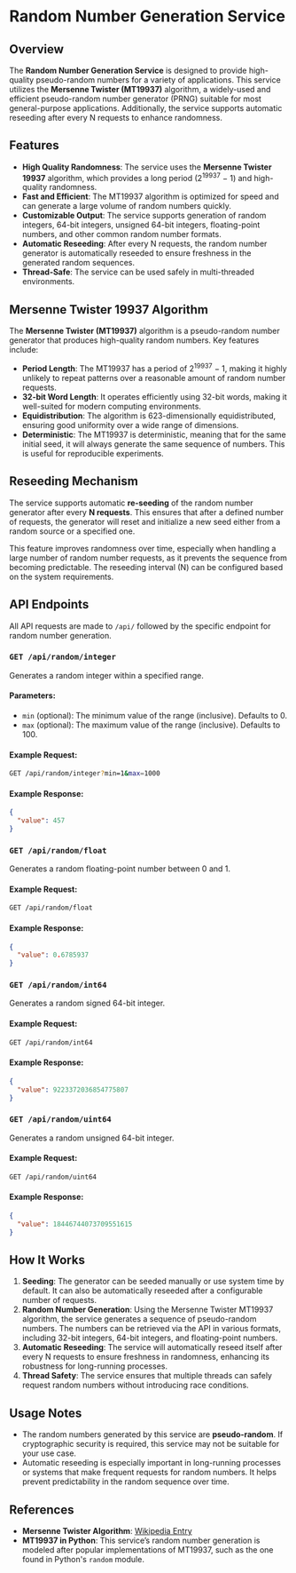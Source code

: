 # Random Number Generation Service

## Overview

The **Random Number Generation Service** is designed to provide high-quality pseudo-random numbers for a variety of applications. This service utilizes the **Mersenne Twister (MT19937)** algorithm, a widely-used and efficient pseudo-random number generator (PRNG) suitable for most general-purpose applications. Additionally, the service supports automatic reseeding after every N requests to enhance randomness.

## Features

- **High Quality Randomness**: The service uses the **Mersenne Twister 19937** algorithm, which provides a long period (2<sup>19937</sup> − 1) and high-quality randomness.
- **Fast and Efficient**: The MT19937 algorithm is optimized for speed and can generate a large volume of random numbers quickly.
- **Customizable Output**: The service supports generation of random integers, 64-bit integers, unsigned 64-bit integers, floating-point numbers, and other common random number formats.
- **Automatic Reseeding**: After every N requests, the random number generator is automatically reseeded to ensure freshness in the generated random sequences.
- **Thread-Safe**: The service can be used safely in multi-threaded environments.

## Mersenne Twister 19937 Algorithm

The **Mersenne Twister (MT19937)** algorithm is a pseudo-random number generator that produces high-quality random numbers. Key features include:

- **Period Length**: The MT19937 has a period of 2<sup>19937</sup> − 1, making it highly unlikely to repeat patterns over a reasonable amount of random number requests.
- **32-bit Word Length**: It operates efficiently using 32-bit words, making it well-suited for modern computing environments.
- **Equidistribution**: The algorithm is 623-dimensionally equidistributed, ensuring good uniformity over a wide range of dimensions.
- **Deterministic**: The MT19937 is deterministic, meaning that for the same initial seed, it will always generate the same sequence of numbers. This is useful for reproducible experiments.

## Reseeding Mechanism

The service supports automatic **re-seeding** of the random number generator after every **N requests**. This ensures that after a defined number of requests, the generator will reset and initialize a new seed either from a random source or a specified one.

This feature improves randomness over time, especially when handling a large number of random number requests, as it prevents the sequence from becoming predictable. The reseeding interval (N) can be configured based on the system requirements.

## API Endpoints

All API requests are made to `/api/` followed by the specific endpoint for random number generation.

### `GET /api/random/integer`

Generates a random integer within a specified range.

#### Parameters:
- `min` (optional): The minimum value of the range (inclusive). Defaults to 0.
- `max` (optional): The maximum value of the range (inclusive). Defaults to 100.

#### Example Request:
```bash
GET /api/random/integer?min=1&max=1000
```

#### Example Response:
```json
{
  "value": 457
}
```

### `GET /api/random/float`

Generates a random floating-point number between 0 and 1.

#### Example Request:
```bash
GET /api/random/float
```

#### Example Response:
```json
{
  "value": 0.6785937
}
```

### `GET /api/random/int64`

Generates a random signed 64-bit integer.

#### Example Request:
```bash
GET /api/random/int64
```

#### Example Response:
```json
{
  "value": 9223372036854775807
}
```

### `GET /api/random/uint64`

Generates a random unsigned 64-bit integer.

#### Example Request:
```bash
GET /api/random/uint64
```

#### Example Response:
```json
{
  "value": 18446744073709551615
}
```


## How It Works

1. **Seeding**: The generator can be seeded manually or use system time by default. It can also be automatically reseeded after a configurable number of requests.
2. **Random Number Generation**: Using the Mersenne Twister MT19937 algorithm, the service generates a sequence of pseudo-random numbers. The numbers can be retrieved via the API in various formats, including 32-bit integers, 64-bit integers, and floating-point numbers.
3. **Automatic Reseeding**: The service will automatically reseed itself after every N requests to ensure freshness in randomness, enhancing its robustness for long-running processes.
4. **Thread Safety**: The service ensures that multiple threads can safely request random numbers without introducing race conditions.

## Usage Notes

- The random numbers generated by this service are **pseudo-random**. If cryptographic security is required, this service may not be suitable for your use case.
- Automatic reseeding is especially important in long-running processes or systems that make frequent requests for random numbers. It helps prevent predictability in the random sequence over time.

## References

- **Mersenne Twister Algorithm**: [Wikipedia Entry](https://en.wikipedia.org/wiki/Mersenne_Twister)
- **MT19937 in Python**: This service’s random number generation is modeled after popular implementations of MT19937, such as the one found in Python's `random` module.
